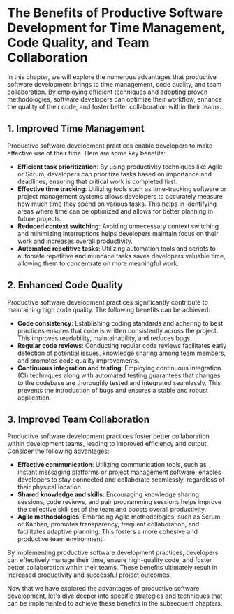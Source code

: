 The Benefits of Productive Software Development for Time Management, Code Quality, and Team Collaboration
==================================================================================================================

In this chapter, we will explore the numerous advantages that productive software development brings to time management, code quality, and team collaboration. By employing efficient techniques and adopting proven methodologies, software developers can optimize their workflow, enhance the quality of their code, and foster better collaboration within their teams.

1\. Improved Time Management
---------------------------

Productive software development practices enable developers to make effective use of their time. Here are some key benefits:

* **Efficient task prioritization**: By using productivity techniques like Agile or Scrum, developers can prioritize tasks based on importance and deadlines, ensuring that critical work is completed first.
* **Effective time tracking**: Utilizing tools such as time-tracking software or project management systems allows developers to accurately measure how much time they spend on various tasks. This helps in identifying areas where time can be optimized and allows for better planning in future projects.
* **Reduced context switching**: Avoiding unnecessary context switching and minimizing interruptions helps developers maintain focus on their work and increases overall productivity.
* **Automated repetitive tasks**: Utilizing automation tools and scripts to automate repetitive and mundane tasks saves developers valuable time, allowing them to concentrate on more meaningful work.

2\. Enhanced Code Quality
------------------------

Productive software development practices significantly contribute to maintaining high code quality. The following benefits can be achieved:

* **Code consistency**: Establishing coding standards and adhering to best practices ensures that code is written consistently across the project. This improves readability, maintainability, and reduces bugs.
* **Regular code reviews**: Conducting regular code reviews facilitates early detection of potential issues, knowledge sharing among team members, and promotes code quality improvements.
* **Continuous integration and testing**: Employing continuous integration (CI) techniques along with automated testing guarantees that changes to the codebase are thoroughly tested and integrated seamlessly. This prevents the introduction of bugs and ensures a stable and robust application.

3\. Improved Team Collaboration
------------------------------

Productive software development practices foster better collaboration within development teams, leading to improved efficiency and output. Consider the following advantages:

* **Effective communication**: Utilizing communication tools, such as instant messaging platforms or project management software, enables developers to stay connected and collaborate seamlessly, regardless of their physical location.
* **Shared knowledge and skills**: Encouraging knowledge sharing sessions, code reviews, and pair programming sessions helps improve the collective skill set of the team and boosts overall productivity.
* **Agile methodologies**: Embracing Agile methodologies, such as Scrum or Kanban, promotes transparency, frequent collaboration, and facilitates adaptive planning. This fosters a more cohesive and productive team environment.

By implementing productive software development practices, developers can effectively manage their time, ensure high-quality code, and foster better collaboration within their teams. These benefits ultimately result in increased productivity and successful project outcomes.

Now that we have explored the advantages of productive software development, let's dive deeper into specific strategies and techniques that can be implemented to achieve these benefits in the subsequent chapters.

